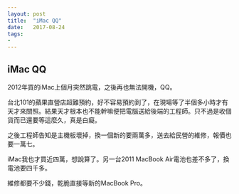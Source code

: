 ```yaml
---
layout: post
title:  "iMac QQ"
date:   2017-08-24
tags:
-
---
```

## iMac QQ

2012年買的iMac上個月突然跳電，之後再也無法開機，QQ。

台北101的蘋果直營店超難預約，好不容易預約到了，在現場等了半個多小時才有天才來關照。結果天才根本也不能幹嘛便把電腦送給後端的工程師。只不過是收個貨而已還要等這麼久，真是白癡。

之後工程師告知是主機板壞掉，換一個新的要兩萬多，送去給民營的維修，報價也要一萬七。

iMac我也才買近四萬，想說算了。另一台2011 MacBook Air電池也差不多了，換電池要四千多。

維修都要不少錢，乾脆直接等新的MacBook Pro。